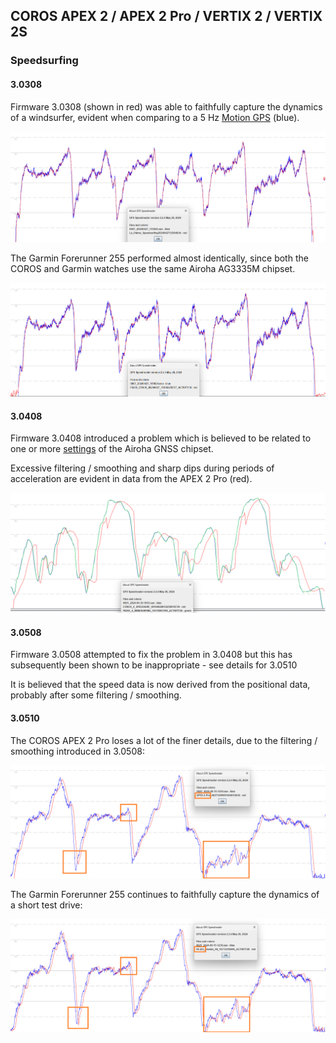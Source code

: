 ## COROS APEX 2 / APEX 2 Pro / VERTIX 2 / VERTIX 2S

### Speedsurfing

#### 3.0308

Firmware 3.0308 (shown in red) was able to faithfully capture the dynamics of a windsurfer, evident when comparing to a 5 Hz [Motion GPS](https://www.motion-gps.com/motion/index.html) (blue).

![v-3-0308-0](img/v-3-0308-0.png)

The Garmin Forerunner 255 performed almost identically, since both the COROS and Garmin watches use the same Airoha AG3335M chipset.

![v-3-0308-0-fr-255](img/v-3-0308-0-fr-255.png)



#### 3.0408

Firmware 3.0408 introduced a problem which is believed to be related to one or more [settings](../smoothing/update.md) of the Airoha GNSS chipset.

Excessive filtering / smoothing and sharp dips during periods of acceleration are evident in data from the APEX 2 Pro (red).

![v-3-0408-0-van](img/v-3-0408-0-van.png)



#### 3.0508

Firmware 3.0508 attempted to fix the problem in 3.0408 but this has subsequently been shown to be inappropriate - see details for 3.0510

It is believed that the speed data is now derived from the positional data, probably after some filtering / smoothing.



#### 3.0510

The COROS APEX 2 Pro loses a lot of the finer details, due to the filtering / smoothing introduced in 3.0508:

![v-3-0510-0-coros](img/v-3-0510-0-coros.png)

The Garmin Forerunner 255 continues to faithfully capture the dynamics of a short test drive:

![v-3-0510-0-garmin](img/v-3-0510-0-garmin.png)

